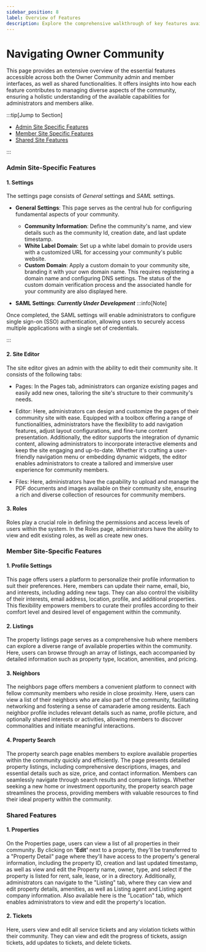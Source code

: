 ```yaml
---
sidebar_position: 8
label: Overview of Features
description: Explore the comprehensive walkthrough of key features available in the Owner Community aadmin and member interfaces, detailing how each feature contributes to community management.
---
```


# Navigating Owner Community
This page provides an extensive overview of the essential features accessible across both the Owner Community admin and member interfaces, as well as shared functionalities. It offers insights into how each feature contributes to managing diverse aspects of the community, ensuring a holistic understanding of the available capabilities for administrators and members alike.

:::tip[Jump to Section]

- [Admin Site Specific Features](#admin-site-specific-features)
- [Member Site Specific Features](#member-site-specific-features)
- [Shared Site Features](#shared-site-features)

:::


### Admin Site-Specific Features
#### 1. Settings
The settings page consists of *General* settings and *SAML* settings.

* **General Settings**: This page serves as the central hub for configuring fundamental aspects of your community. 
  * **Community Information**: Define the community's name, and view details such as the community Id, creation date, and last update timestamp.
  * **White Label Domain**: Set up a white label domain to provide users with a customized URL for accessing your community's public website.
  * **Custom Domain**: Apply a custom domain to your community site, branding it with your own domain name. This requires registering a domain name and configuring DNS settings. The status of the custom domain verification process and the associated handle for your community are also displayed here.

* **SAML Settings**: ***Currently Under Development***
:::info[Note]

Once completed, the SAML settings will enable administrators to configure single sign-on (SSO) authentication, allowing users to securely access multiple applications with a single set of credentials.

:::

#### 2. Site Editor
The site editor gives an admin with the ability to edit their community site. It consists of the following tabs:
* Pages: In the Pages tab, administrators can organize existing pages and easily add new ones, tailoring the site's structure to their community's needs.

* Editor: Here, administrators can design and customize the pages of their community site with ease. Equipped with a toolbox offering a range of functionalities, administrators have the flexibility to add navigation features, adjust layout configurations, and fine-tune content presentation. Additionally, the editor supports the integration of dynamic content, allowing administrators to incorporate interactive elements and keep the site engaging and up-to-date. Whether it's crafting a user-friendly navigation menu or embedding dynamic widgets, the editor enables administrators to create a tailored and immersive user experience for community members.

* Files: Here, administrators have the capability to upload and manage the PDF documents and images available on their community site, ensuring a rich and diverse collection of resources for community members.


#### 3. Roles
Roles play a crucial role in defining the permissions and access levels of users within the system. In the Roles page, administrators have the ability to view and edit existing roles, as well as create new ones.


### Member Site-Specific Features
#### 1. Profile Settings
This page offers users a platform to personalize their profile information to suit their preferences. Here, members can update their name, email, bio, and interests, including adding new tags. They can also control the visibility of their interests, email address, location, profile, and additional properties. This flexibility empowers members to curate their profiles according to their comfort level and desired level of engagement within the community.

#### 2. Listings
The property listings page serves as a comprehensive hub where members can explore a diverse range of available properties within the community. Here, users can browse through an array of listings, each accompanied by detailed information such as property type, location, amenities, and pricing. 

#### 3. Neighbors
The neighbors page offers members a convenient platform to connect with fellow community members who reside in close proximity. Here, users can view a list of their neighbors who are also part of the community, facilitating networking and fostering a sense of camaraderie among residents. Each neighbor profile includes relevant details such as name, profile picture, and optionally shared interests or activities, allowing members to discover commonalities and initiate meaningful interactions.

#### 4. Property Search
The property search page enables members to explore available properties within the community quickly and efficiently. The page presents detailed property listings, including comprehensive descriptions, images, and essential details such as size, price, and contact information. Members can seamlessly navigate through search results and compare listings. Whether seeking a new home or investment opportunity, the property search page streamlines the process, providing members with valuable resources to find their ideal property within the community.

### Shared Features
#### 1. Properties
On the Properties page, users can view a list of all properties in their community.  By clicking on **'Edit'** next to a property, they'll be transferred to a "Property Detail" page where they'll have access to the property's general information, including the property ID, creation and last updated timestamp, as well as view and edit the Property name, owner, type, and select if the property is listed for rent, sale, lease, or in a directory. Additionally, administrators can navigate to the "Listing" tab, where they can view and edit property details, amenities, as well as Listing agent and Listing agent company information. Also available here is the "Location" tab, which enables administrators to view and edit the property's location.

#### 2. Tickets
Here, users view and edit all service tickets and any violation tickets within their community. They can view and edit the progress of tickets, assign tickets, add updates to tickets, and delete tickets.